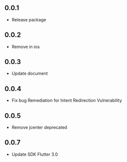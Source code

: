 ## 0.0.1

* Release package

## 0.0.2

* Remove in ios

## 0.0.3

* Update document

## 0.0.4

* Fix bug Remediation for Intent Redirection Vulnerability

## 0.0.5

* Remove jcenter deprecated

## 0.0.7

* Update SDK Flutter 3.0